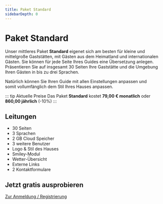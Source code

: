 ```yaml
---
title: Paket Standard
sidebarDepth: 0
---
```

# Paket Standard

Unser mittleres Paket **Standard** eigenet sich am besten für kleine und mittelgroße Gaststätten, mit Gästen aus dem Heimatland und internationalen Gästen. Sie können für jede Seite Ihres Guides eine Übersetzung anlegen. Präsentieren Sie auf insgesamt 30 Seiten Ihre Gaststätte und die Umgebung Ihren Gästen in bis zu drei Sprachen.

Natürlich können Sie Ihren Guide mit allen Einstellungen anpassen und somit vollumfänglich dem Stil Ihres Hauses anpassen.

::: tip Aktuelle Preise
Das Paket **Standard** kostet **79,00 € monatlich** oder **860,00 jährlich** (-10%)
:::

## Leitungen

- 30 Seiten
- 3 Sprachen
- 2 GB Cloud Speicher
- 3 weitere Benutzer
- Logo & Stil des Hauses
- Smiley-Modul
- Wetter-Übersicht
- Externe Links
- 2 Kontaktformulare

## Jetzt gratis ausprobieren

[Zur Anmeldung / Registrierung](https://guestsguide.com/cms)

